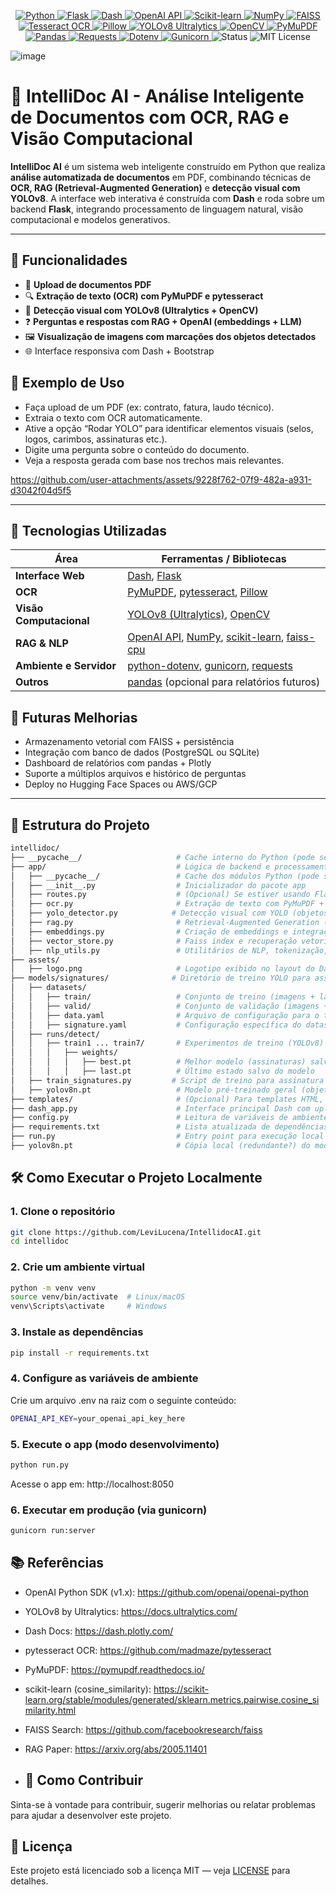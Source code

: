 <p align="center">

  <!-- Linguagem principal -->
  <a href="https://www.python.org/">
    <img src="https://img.shields.io/badge/-Python-3776AB?style=flat-square&logo=python&logoColor=white" alt="Python" />
  </a>

  <!-- Frameworks Web -->
  <a href="https://flask.palletsprojects.com/">
    <img src="https://img.shields.io/badge/-Flask-000000?style=flat-square&logo=flask&logoColor=white" alt="Flask" />
  </a>
  <a href="https://dash.plotly.com/">
    <img src="https://img.shields.io/badge/-Dash-1E1E1E?style=flat-square&logo=plotly&logoColor=white" alt="Dash" />
  </a>

  <!-- IA / LLMs -->
  <a href="https://platform.openai.com/">
    <img src="https://img.shields.io/badge/-OpenAI-412991?style=flat-square&logo=openai&logoColor=white" alt="OpenAI API" />
  </a>

  <!-- NLP e Vetorização -->
  <a href="https://scikit-learn.org/">
    <img src="https://img.shields.io/badge/-Scikit--Learn-F7931E?style=flat-square&logo=scikit-learn&logoColor=white" alt="Scikit-learn" />
  </a>
  <a href="https://numpy.org/">
    <img src="https://img.shields.io/badge/-NumPy-013243?style=flat-square&logo=numpy&logoColor=white" alt="NumPy" />
  </a>
  <a href="https://github.com/facebookresearch/faiss">
    <img src="https://img.shields.io/badge/-FAISS-005571?style=flat-square&logo=facebook&logoColor=white" alt="FAISS" />
  </a>

  <!-- OCR e Visão Computacional -->
  <a href="https://pypi.org/project/pytesseract/">
    <img src="https://img.shields.io/badge/-Tesseract%20OCR-5A4FCF?style=flat-square&logo=tesseract&logoColor=white" alt="Tesseract OCR" />
  </a>
  <a href="https://pillow.readthedocs.io/">
    <img src="https://img.shields.io/badge/-Pillow-7A4F87?style=flat-square&logo=python&logoColor=white" alt="Pillow" />
  </a>
  <a href="https://github.com/ultralytics/ultralytics">
    <img src="https://img.shields.io/badge/-YOLOv8-00FFFF?style=flat-square&logo=github&logoColor=black" alt="YOLOv8 Ultralytics" />
  </a>
  <a href="https://opencv.org/">
    <img src="https://img.shields.io/badge/-OpenCV-5C3EE8?style=flat-square&logo=opencv&logoColor=white" alt="OpenCV" />
  </a>

  <!-- Leitura de PDFs -->
  <a href="https://pymupdf.readthedocs.io/">
    <img src="https://img.shields.io/badge/-PyMuPDF-005F6A?style=flat-square&logo=readthedocs&logoColor=white" alt="PyMuPDF" />
  </a>

  <!-- Manipulação e Requests -->
  <a href="https://pandas.pydata.org/">
    <img src="https://img.shields.io/badge/-Pandas-150458?style=flat-square&logo=pandas&logoColor=white" alt="Pandas" />
  </a>
  <a href="https://requests.readthedocs.io/">
    <img src="https://img.shields.io/badge/-Requests-20232A?style=flat-square&logo=python&logoColor=white" alt="Requests" />
  </a>

  <!-- Variáveis de Ambiente -->
  <a href="https://pypi.org/project/python-dotenv/">
    <img src="https://img.shields.io/badge/-Dotenv-ECD53F?style=flat-square&logo=python&logoColor=black" alt="Dotenv" />
  </a>

  <!-- Servidor de Produção -->
  <a href="https://gunicorn.org/">
    <img src="https://img.shields.io/badge/-Gunicorn-499848?style=flat-square&logo=linux&logoColor=white" alt="Gunicorn" />
  </a>

  <!-- Status do projeto -->
  <img src="https://img.shields.io/badge/status-em%20desenvolvimento-yellow?style=flat-square" alt="Status" />

  <!-- Licença -->
  <img src="https://img.shields.io/badge/license-MIT-blue?style=flat-square" alt="MIT License" />

</p>

![image](https://github.com/user-attachments/assets/c14e3353-47cb-44d3-82f8-da2936298937)

# 🧠 IntelliDoc AI - Análise Inteligente de Documentos com OCR, RAG e Visão Computacional
**IntelliDoc AI** é um sistema web inteligente construído em Python que realiza **análise automatizada de documentos** em PDF, combinando técnicas de **OCR, RAG (Retrieval-Augmented Generation)** e **detecção visual com YOLOv8**. A interface web interativa é construída com **Dash** e roda sobre um backend **Flask**, integrando processamento de linguagem natural, visão computacional e modelos generativos.

---

## 🚀 Funcionalidades

- 📄 **Upload de documentos PDF**
- 🔍 **Extração de texto (OCR) com PyMuPDF e pytesseract**
- 🎯 **Detecção visual com YOLOv8 (Ultralytics + OpenCV)**
- ❓ **Perguntas e respostas com RAG + OpenAI (embeddings + LLM)**
- 🖼️ **Visualização de imagens com marcações dos objetos detectados**
- 🌐 Interface responsiva com Dash + Bootstrap

## 🧪 Exemplo de Uso
- Faça upload de um PDF (ex: contrato, fatura, laudo técnico).
- Extraia o texto com OCR automaticamente.
- Ative a opção “Rodar YOLO” para identificar elementos visuais (selos, logos, carimbos, assinaturas etc.).
- Digite uma pergunta sobre o conteúdo do documento.
- Veja a resposta gerada com base nos trechos mais relevantes.

https://github.com/user-attachments/assets/9228f762-07f9-482a-a931-d3042f04d5f5

---

## 🧰 Tecnologias Utilizadas

| Área                     | Ferramentas / Bibliotecas                                                  |
|--------------------------|----------------------------------------------------------------------------|
| **Interface Web**        | [Dash](https://dash.plotly.com/), [Flask](https://flask.palletsprojects.com/) |
| **OCR**                  | [PyMuPDF](https://pymupdf.readthedocs.io/), [pytesseract](https://github.com/madmaze/pytesseract), [Pillow](https://python-pillow.org/) |
| **Visão Computacional**  | [YOLOv8 (Ultralytics)](https://docs.ultralytics.com/), [OpenCV](https://opencv.org/) |
| **RAG & NLP**            | [OpenAI API](https://platform.openai.com/), [NumPy](https://numpy.org/), [scikit-learn](https://scikit-learn.org/), [faiss-cpu](https://github.com/facebookresearch/faiss) |
| **Ambiente e Servidor**  | [python-dotenv](https://pypi.org/project/python-dotenv/), [gunicorn](https://gunicorn.org/), [requests](https://requests.readthedocs.io/en/latest/) |
| **Outros**               | [pandas](https://pandas.pydata.org/) (opcional para relatórios futuros) |

## 🧠 Futuras Melhorias
- Armazenamento vetorial com FAISS + persistência
- Integração com banco de dados (PostgreSQL ou SQLite)
- Dashboard de relatórios com pandas + Plotly
- Suporte a múltiplos arquivos e histórico de perguntas
- Deploy no Hugging Face Spaces ou AWS/GCP

---

## 📁 Estrutura do Projeto
```bash
intellidoc/
├── __pycache__/                     # Cache interno do Python (pode ser ignorado ou excluído do controle de versão)
├── app/                             # Lógica de backend e processamento inteligente
│   ├── __pycache__/                 # Cache dos módulos Python (pode ser ignorado)
│   ├── __init__.py                  # Inicializador do pacote app
│   ├── routes.py                    # (Opcional) Se estiver usando Flask ou fastAPI para rotas customizadas
│   ├── ocr.py                       # Extração de texto com PyMuPDF + Tesseract OCR
│   ├── yolo_detector.py            # Detecção visual com YOLO (objetos e assinaturas)
│   ├── rag.py                       # Retrieval-Augmented Generation (RAG) com OpenAI
│   ├── embeddings.py                # Criação de embeddings e integração com vector store
│   ├── vector_store.py              # Faiss index e recuperação vetorial de documentos
│   ├── nlp_utils.py                 # Utilitários de NLP, tokenização, limpeza etc.
├── assets/
│   ├── logo.png                     # Logotipo exibido no layout do Dash
├── models/signatures/              # Diretório de treino YOLO para assinaturas
│   ├── datasets/
│   │   ├── train/                   # Conjunto de treino (imagens + labels YOLO)
│   │   ├── valid/                   # Conjunto de validação (imagens + labels YOLO)
│   │   ├── data.yaml                # Arquivo de configuração para o treinamento
│   │   ├── signature.yaml           # Configuração específica do dataset de assinaturas
│   ├── runs/detect/
│   │   ├── train1 ... train7/       # Experimentos de treino (YOLOv8) com pesos, logs etc.
│   │   │   ├── weights/
│   │   │   │   ├── best.pt          # Melhor modelo (assinaturas) salvo durante o treino
│   │   │   │   ├── last.pt          # Último estado salvo do modelo
│   ├── train_signatures.py         # Script de treino para assinatura com Ultralytics YOLO
│   ├── yolov8n.pt                   # Modelo pré-treinado geral (objetos) da Ultralytics
├── templates/                       # (Opcional) Para templates HTML, se usar Flask (não usado por Dash diretamente)
├── dash_app.py                      # Interface principal Dash com uploads, visualização, OCR, RAG e YOLO
├── config.py                        # Leitura de variáveis de ambiente, chaves da OpenAI, caminhos de modelo, etc.
├── requirements.txt                 # Lista atualizada de dependências do projeto
├── run.py                           # Entry point para execução local ou produção (via gunicorn, por exemplo)
├── yolov8n.pt                       # Cópia local (redundante?) do modelo pré-treinado YOLO para objetos

```

## 🛠️ Como Executar o Projeto Localmente

### 1. Clone o repositório

```bash
git clone https://github.com/LeviLucena/IntellidocAI.git
cd intellidoc
```

### 2. Crie um ambiente virtual

```bash
python -m venv venv
source venv/bin/activate  # Linux/macOS
venv\Scripts\activate     # Windows
```

### 3. Instale as dependências

```bash
pip install -r requirements.txt
```

### 4. Configure as variáveis de ambiente
Crie um arquivo .env na raiz com o seguinte conteúdo:

```bash
OPENAI_API_KEY=your_openai_api_key_here
```

### 5. Execute o app (modo desenvolvimento)

```bash
python run.py
```

Acesse o app em: http://localhost:8050

### 6. Executar em produção (via gunicorn)

```bash
gunicorn run:server
```

## 📚 Referências

- OpenAI Python SDK (v1.x): https://github.com/openai/openai-python
- YOLOv8 by Ultralytics: https://docs.ultralytics.com/
- Dash Docs: https://dash.plotly.com/
- pytesseract OCR: https://github.com/madmaze/pytesseract
- PyMuPDF: https://pymupdf.readthedocs.io/
- scikit-learn (cosine_similarity): https://scikit-learn.org/stable/modules/generated/sklearn.metrics.pairwise.cosine_similarity.html
- FAISS Search: https://github.com/facebookresearch/faiss
- RAG Paper: https://arxiv.org/abs/2005.11401

- ## 🤝 Como Contribuir
Sinta-se à vontade para contribuir, sugerir melhorias ou relatar problemas para ajudar a desenvolver este projeto.

## 📄 Licença
Este projeto está licenciado sob a licença MIT — veja [LICENSE](https://github.com/github/gitignore/blob/main/LICENSE) para detalhes.
